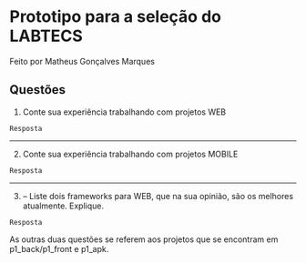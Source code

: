 Prototipo para a seleção do LABTECS
======

Feito por Matheus Gonçalves Marques


## Questões

1. Conte sua experiência trabalhando com projetos WEB
```
Resposta
```


---
2. Conte sua experiência trabalhando com projetos MOBILE
```
Resposta
```

---
3. – Liste dois frameworks para WEB, que na sua opinião, são os melhores atualmente. Explique.
```
Resposta
```


As outras duas questões se referem aos projetos que se encontram em p1_back/p1_front e p1_apk.